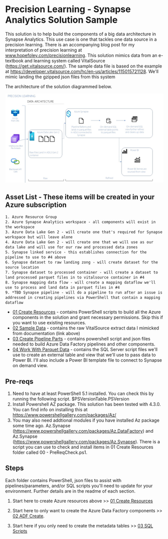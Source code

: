 # Precision Learning - Synapse Analytics Solution Sample 

This solution is to help build the components of a big data architecture in Synapse Analytics.  This use case is one that tackles one data source in a precision learning.  There is an accompanying blog post for my interpretation of precision learning at www.hopefoley.com/precisionlearning.  This solution mimics data from an e-textbook and learning system called VitalSource (https://get.vitalsource.com/).  The sample data file is based on the example at https://developer.vitalsource.com/hc/en-us/articles/115015721128.  We'll mimic landing the gzipped json files from this system
	
The architecture of the solution diagrammed below.  

![alt text](https://github.com/hfoley/EDU/blob/master/images/Hope%20Precision%20Learning.jpg?raw=true)

## Asset List - These items will be created in your Azure subscription 
	1. Azure Resource Group
	2. Azure Synapse Analytics workspace - all components will exist in the workspace
	3. Azure Data Lake Gen 2 - will create one that's required for Synapse workspace but will leave alone 
	4. Azure Data Lake Gen 2 - will create one that we will use as our data lake and will use for our raw and processed data zones 
	5. Synapse linked service - this establishes connection for the pipeline to use to #4 above 
	6. Synapse dataset to raw landing zong - will create dataset for the source location 
	7. Synapse dataset to processed container - will create a dataset to land processed parquet files in to vitalsource container in #4
	8. Synapse mapping data flow - will create a mapping dataflow we'll use to process and land data in parquet files in #4
	9. *TBD Synapse pipeline - will do a pipeline to run after an issue is addressed in creating pipelines via PowerShell that contain a mapping dataflow
	
* [01 Create Resources](https://github.com/hfoley/SynapseLoadV2/tree/master/01%20Create%20Resources)   - contains PowerShell scripts to build all the Azure components in the solution and grant necessary permissions. Skip this if you want to use existing resources.  
* [02 Sample Data](https://github.com/hfoley/SynapseLoadV2/tree/master/01%20Create%20Resources)   - contains the raw VitalSource extract data I mimicked from documentation (link above)
* [03 Create Pipeline Parts](https://github.com/hfoley/SynapseLoadV2/tree/master/02%20ADF%20Create)   - contains powershell script and json files needed to build Azure Data Factory pipelines and other components.    
* [04 Work With Parquet Data](https://github.com/hfoley/SynapseLoadV2/tree/master/03%20SQL%20Scripts)  - contains the SQL Server script files we'll use to create an external table and view that we'll use to pass data to Power BI.  I'll also include a Power BI template file to connect to Synapse on demand view.  

## Pre-reqs
1. Need to have at least PowerShell 5.1 installed.  You can check this by running the following script. 
	$PSVersionTable.PSVersion
2. Install Powershell AZ package.  This solution has been tested with 4.3.0.  You can find info on installing this at https://www.powershellgallery.com/packages/Az/
3. You may also need addtional modules if you have installed Az package some time ago.  Az.Synapse (https://www.powershellgallery.com/packages/Az.DataFactory) and Az.Synapse (https://www.powershellgallery.com/packages/Az.Synapse).  There is a script you can use to check and install items in 01 Create Resources folder called 00 - PreReqCheck.ps1.  
	

## Steps 
Each folder contains PowerShell, json files to assist with pipelines/parameters, and/or SQL scripts you'll need to update for your environment.  Further details are in the readme of each section.  

1. Start here to create Azure resources above >> [01 Create Resources](https://github.com/hfoley/SynapseLoadV2/tree/master/01%20Create%20Resources) 

2. Start here to only want to create the Azure Data Factory components >> [02 ADF Create](https://github.com/hfoley/SynapseLoadV2/tree/master/02%20ADF%20Create).  

3. Start here if you only need to create the metadata tables >> [03 SQL Scripts](https://github.com/hfoley/SynapseLoadV2/tree/master/03%20SQL%20Scripts)






		

	
	

